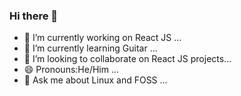 ### Hi there 👋

<!--
**someshwarMirge/someshwarMirge** is a ✨ _special_ ✨ repository because its `README.md` (this file) appears on your GitHub profile.

Here are some ideas to get you started:
- 📫 How to reach me: ...

- ⚡ Fun fact:  ...
- 🤔 I’m looking for help with ...
- -->
- 🔭 I’m currently working on React JS ...
- 🌱 I’m currently learning Guitar ...
- 👯 I’m looking to collaborate on React JS projects...
- 😄 Pronouns:He/Him ...
- 💬 Ask me about Linux and FOSS ...



